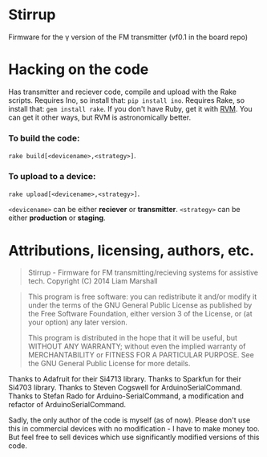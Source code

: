 Stirrup
=======

Firmware for the γ version of the FM transmitter (vf0.1 in the board repo)


Hacking on the code
====================
Has transmitter and reciever code, compile and upload with the Rake scripts.
Requires Ino, so install that: `pip install ino`.
Requires Rake, so install that: `gem install rake`.
If you don't have Ruby, get it with [RVM](http://rvm.io).
You can get it other ways, but RVM is astronomically better.

### To build the code:
`rake build[<devicename>,<strategy>]`.

### To upload to a device:
`rake upload[<devicename>,<strategy>]`.

`<devicename>` can be either **reciever** or **transmitter**.
`<strategy>` can be either **production** or **staging**.

Attributions, licensing, authors, etc.
===========================================

> Stirrup - Firmware for FM transmitting/recieving systems for assistive tech.
> Copyright (C) 2014  Liam Marshall

> This program is free software: you can redistribute it and/or modify
> it under the terms of the GNU General Public License as published by
> the Free Software Foundation, either version 3 of the License, or
> (at your option) any later version.
> 
> This program is distributed in the hope that it will be useful,
> but WITHOUT ANY WARRANTY; without even the implied warranty of
> MERCHANTABILITY or FITNESS FOR A PARTICULAR PURPOSE.  See the
> GNU General Public License for more details.

Thanks to Adafruit for their Si4713 library.
Thanks to Sparkfun for their Si4703 library.
Thanks to Steven Cogswell for ArduinoSerialCommand.
Thanks to Stefan Rado for Arduino-SerialCommand, a modification and refactor of ArduinoSerialCommand.

Sadly, the only author of the code is myself (as of now).
Please don't use this in commercial devices with no modification - I have to make money too.
But feel free to sell devices which use significantly modified versions of this code.
